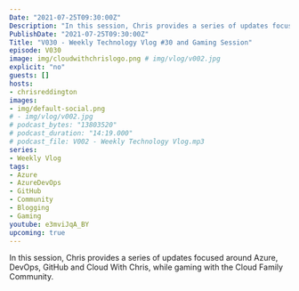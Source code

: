 ```yaml
---
Date: "2021-07-25T09:30:00Z"
Description: "In this session, Chris provides a series of updates focused around Azure, DevOps, GitHub and Cloud With Chris, while gaming with the Cloud Family Community."
PublishDate: "2021-07-25T09:30:00Z"
Title: "V030 - Weekly Technology Vlog #30 and Gaming Session"
episode: V030
image: img/cloudwithchrislogo.png # img/vlog/v002.jpg
explicit: "no"
guests: []
hosts:
- chrisreddington
images:
- img/default-social.png
# - img/vlog/v002.jpg
# podcast_bytes: "13803520"
# podcast_duration: "14:19.000"
# podcast_file: V002 - Weekly Technology Vlog.mp3
series:
- Weekly Vlog
tags:
- Azure
- AzureDevOps
- GitHub
- Community
- Blogging
- Gaming
youtube: e3mviJqA_BY
upcoming: true
---
```

In this session, Chris provides a series of updates focused around Azure, DevOps, GitHub and Cloud With Chris, while gaming with the Cloud Family Community.
